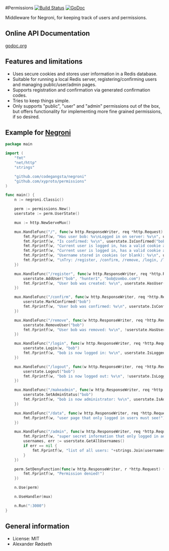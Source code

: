 #Permissions [![Build Status](https://travis-ci.org/xyproto/permissions.svg?branch=master)](https://travis-ci.org/xyproto/permissions) [![GoDoc](https://godoc.org/github.com/xyproto/permissions?status.svg)](http://godoc.org/github.com/xyproto/permissions)
<!--[![Build Status](https://drone.io/github.com/xyproto/permissions/status.png)](https://drone.io/github.com/xyproto/permissions/latest)    build succeeds, but github says build fails. Weirdness. -->

Middleware for Negroni, for keeping track of users and permissions.


Online API Documentation
------------------------

[godoc.org](http://godoc.org/github.com/xyproto/permissions)


Features and limitations
------------------------

* Uses secure cookies and stores user information in a Redis database. 
* Suitable for running a local Redis server, registering/confirming users and managing public/user/admin pages.
* Supports registration and confirmation via generated confirmation codes.
* Tries to keep things simple.
* Only supports "public", "user" and "admin" permissions out of the box, but offers functionality for implementing more fine grained permissions, if so desired.


Example for [Negroni](https://github.com/codegangsta/negroni)
--------------------
~~~ go
package main

import (
	"fmt"
	"net/http"
	"strings"

	"github.com/codegangsta/negroni"
	"github.com/xyproto/permissions"
)

func main() {
	n := negroni.Classic()

	perm := permissions.New()
	userstate := perm.UserState()

	mux := http.NewServeMux()

	mux.HandleFunc("/", func(w http.ResponseWriter, req *http.Request) {
		fmt.Fprintf(w, "Has user bob: %v\nLogged in on server: %v\n", userstate.HasUser("bob"), userstate.IsLoggedIn("bob"))
		fmt.Fprintf(w, "Is confirmed: %v\n", userstate.IsConfirmed("bob"))
		fmt.Fprintf(w, "Current user is logged in, has a valid cookie and *user rights*: %v\n", userstate.UserRights(req))
		fmt.Fprintf(w, "Current user is logged in, has a valid cookie and *admin rights*: %v\n", userstate.AdminRights(req))
		fmt.Fprintf(w, "Username stored in cookies (or blank): %v\n", userstate.GetUsername(req))
		fmt.Fprintf(w, "\nTry: /register, /confirm, /remove, /login, /logout, /makeadmin and /admin")
	})

	mux.HandleFunc("/register", func(w http.ResponseWriter, req *http.Request) {
		userstate.AddUser("bob", "hunter1", "bob@zombo.com")
		fmt.Fprintf(w, "User bob was created: %v\n", userstate.HasUser("bob"))
	})

	mux.HandleFunc("/confirm", func(w http.ResponseWriter, req *http.Request) {
		userstate.MarkConfirmed("bob")
		fmt.Fprintf(w, "User bob was confirmed: %v\n", userstate.IsConfirmed("bob"))
	})

	mux.HandleFunc("/remove", func(w http.ResponseWriter, req *http.Request) {
		userstate.RemoveUser("bob")
		fmt.Fprintf(w, "User bob was removed: %v\n", !userstate.HasUser("bob"))
	})

	mux.HandleFunc("/login", func(w http.ResponseWriter, req *http.Request) {
		userstate.Login(w, "bob")
		fmt.Fprintf(w, "bob is now logged in: %v\n", userstate.IsLoggedIn("bob"))
	})

	mux.HandleFunc("/logout", func(w http.ResponseWriter, req *http.Request) {
		userstate.Logout("bob")
		fmt.Fprintf(w, "bob is now logged out: %v\n", !userstate.IsLoggedIn("bob"))
	})

	mux.HandleFunc("/makeadmin", func(w http.ResponseWriter, req *http.Request) {
		userstate.SetAdminStatus("bob")
		fmt.Fprintf(w, "bob is now administrator: %v\n", userstate.IsAdmin("bob"))
	})

	mux.HandleFunc("/data", func(w http.ResponseWriter, req *http.Request) {
		fmt.Fprintf(w, "user page that only logged in users must see!")
	})

	mux.HandleFunc("/admin", func(w http.ResponseWriter, req *http.Request) {
		fmt.Fprintf(w, "super secret information that only logged in administrators must see!\n\n")
		usernames, err := userstate.GetAllUsernames()
		if err == nil {
			fmt.Fprintf(w, "list of all users: "+strings.Join(usernames, ", "))
		}
	})

	perm.SetDenyFunction(func(w http.ResponseWriter, r *http.Request) {
		fmt.Fprintf(w, "Permission denied!")
	})

	n.Use(perm)

	n.UseHandler(mux)

	n.Run(":3000")
}
~~~

General information
---------------------------

* License: MIT
* Alexander Rødseth

